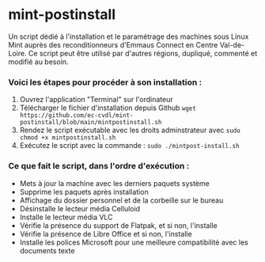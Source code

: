 # mint-postinstall
Un script dédié à l'installation et le paramétrage des machines sous Linux Mint auprès des reconditionneurs d'Emmaus Connect en Centre Val-de-Loire. Ce script peut être utilisé par d'autres régions, dupliqué, commenté et modifié au besoin.

### Voici les étapes pour procéder à son installation :
1. Ouvrez l'application "Terminal" sur l'ordinateur
2. Télécharger le fichier d'installation depuis Github
  `wget https://github.com/ec-cvdl/mint-postinstall/blob/main/mintpostinstall.sh`
3. Rendez le script exécutable avec les droits adminstrateur avec
   `sudo chmod +x mintpostinstall.sh`
4. Exécutez le script avec la commande :
  `sudo ./mintpost-install.sh`
### Ce que fait le script, dans l'ordre d'exécution :
- Mets à jour la machine avec les derniers paquets système
- Supprime les paquets après installation
- Affichage du dossier personnel et de la corbeille sur le bureau
- Désinstalle le lecteur média Celluloid
- Installe le lecteur média VLC
- Vérifie la présence du support de Flatpak, et si non, l'installe
- Vérifie la présence de Libre Office et si non, l'installe
- Installe les polices Microsoft pour une meilleure compatibilité avec les documents texte
